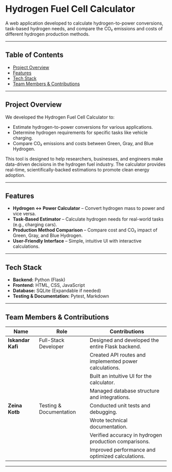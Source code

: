 # Hydrogen Fuel Cell Calculator

A web application developed to calculate hydrogen-to-power conversions, task-based hydrogen needs, and compare the CO₂ emissions and costs of different hydrogen production methods.

---

## Table of Contents
- [Project Overview](#project-overview)
- [Features](#features)
- [Tech Stack](#tech-stack)
- [Team Members & Contributions](#team-members--contributions)

---

## Project Overview
We developed the Hydrogen Fuel Cell Calculator to:
- Estimate hydrogen-to-power conversions for various applications.
- Determine hydrogen requirements for specific tasks like vehicle charging.
- Compare CO₂ emissions and costs between Green, Gray, and Blue Hydrogen.

This tool is designed to help researchers, businesses, and engineers make data-driven decisions in the hydrogen fuel industry. The calculator provides real-time, scientifically-backed estimations to promote clean energy adoption.

---

## Features
- **Hydrogen ↔ Power Calculator** – Convert hydrogen mass to power and vice versa.
- **Task-Based Estimator** – Calculate hydrogen needs for real-world tasks (e.g., charging cars).
- **Production Method Comparison** – Compare cost and CO₂ impact of Green, Gray, and Blue Hydrogen.
- **User-Friendly Interface** – Simple, intuitive UI with interactive calculations.

---

## Tech Stack
- **Backend:** Python (Flask)
- **Frontend:** HTML, CSS, JavaScript
- **Database:** SQLite (Expandable if needed)
- **Testing & Documentation:** Pytest, Markdown

---

## Team Members & Contributions

| Name           | Role                   | Contributions                                       |
|---------------|------------------------|-----------------------------------------------------|
| **Iskandar Kafi**  | Full-Stack Developer   | Designed and developed the entire Flask backend.  |
|               |                        | Created API routes and implemented power calculations.  |
|               |                        | Built an intuitive UI for the calculator.  |
|               |                        | Managed database structure and integrations.  |
| **Zeina Kotb** | Testing & Documentation | Conducted unit tests and debugging.  |
|               |                        | Wrote technical documentation.  |
|               |                        | Verified accuracy in hydrogen production comparisons.  |
|               |                        | Improved performance and optimized calculations.  |

---









